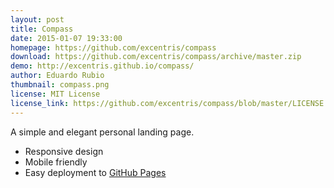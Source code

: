 ```yaml
---
layout: post
title: Compass
date: 2015-01-07 19:33:00
homepage: https://github.com/excentris/compass
download: https://github.com/excentris/compass/archive/master.zip
demo: http://excentris.github.io/compass/
author: Eduardo Rubio
thumbnail: compass.png
license: MIT License
license_link: https://github.com/excentris/compass/blob/master/LICENSE
---
```


A simple and elegant personal landing page.

* Responsive design
* Mobile friendly
* Easy deployment to [GitHub Pages](https://pages.github.com)
